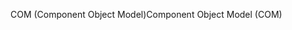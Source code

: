 <span data-ttu-id="daec9-101">COM (Component Object Model)</span><span class="sxs-lookup"><span data-stu-id="daec9-101">Component Object Model (COM)</span></span>
